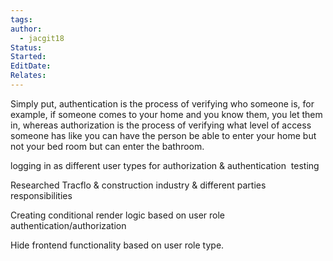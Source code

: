 ```yaml
---
tags: 
author:
  - jacgit18
Status: 
Started: 
EditDate: 
Relates:
---
```

Simply put, authentication is the process of verifying who someone is, for example, if someone comes to your home and you know them, you let them in, whereas authorization is the process of verifying what level of access someone has like you can have the person be able to enter your home but not your bed room but can enter the bathroom. 

logging in as different user types for authorization & authentication  testing 

Researched Tracflo & construction industry & different parties responsibilities  

Creating conditional render logic based on user role authentication/authorization 

Hide frontend functionality based on user role type.